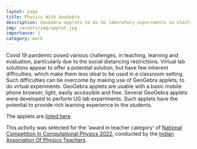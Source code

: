 ```yaml
---
layout: page
title: Physics With GeoGebra
description: GeoGebra applets to do UG laboratory experiments in electricity.
img: /assets/img/applet.jpg
importance: 1
category: work
---
```


Covid 19 pandemic posed various challenges, in teaching, learning and evaluation, particularly due to the social distancing restrictions. Virtual lab solutions appear to offer a potential solution, but have few inherent difficulties, which make them less ideal to be used in a classroom setting. Such difficulties  can be overcome by making use of GeoGebra applets, to do virtual experiments. GeoGebra applets are usable with a basic mobile phone browser, light, easily accessible and free.  Several GeoGebra applets were developed to perform UG lab experiments. Such applets have the potential to provide rich learning experience to the students.

The applets are <a href="https://sites.google.com/view/geogebra-experiments/electricity-experiments?authuser=0" target="_blank">listed here</a>.

This activity was selected for the 'award in teacher category' of <a href="https://www.indapt.org/docs/noticeboard/results-ncicp-2022.pdf#page=2" target="_blank">National Competition In Computational Physics 2022</a>, conducted by the <a href="https://www.indapt.org/" target="_blank">Indian Association Of Physics Teachers</a> .




 
